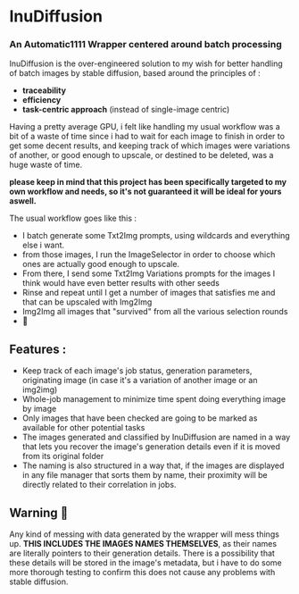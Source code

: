 # InuDiffusion
### An Automatic1111 Wrapper centered around batch processing

InuDiffusion is the over-engineered solution to my wish for better handling of batch images by stable diffusion, based around the principles of : 
- **traceability**
- **efficiency**
- **task-centric approach** (instead of single-image centric)

Having a pretty average GPU, i felt like handling my usual workflow was a bit of a waste of time since i had to wait for each image to finish in order to get some decent results, and keeping track of which images were variations of another, or good enough to upscale, or destined to be deleted, was a huge waste of time.

**please keep in mind that this project has been specifically targeted to my own workflow and needs, so it's not guaranteed it will be ideal for yours aswell.**

The usual workflow goes like this : 
- I batch generate some Txt2Img prompts, using wildcards and everything else i want.
- from those images, I run the ImageSelector in order to choose which ones are actually good enough to upscale.
- From there, I send some Txt2Img Variations prompts for the images I think would have even better results with other seeds
- Rinse and repeat until I get a number of images that satisfies me and that can be upscaled with Img2Img
- Img2Img all images that "survived" from all the various selection rounds
- 🎉

## Features :
- Keep track of each image's job status, generation parameters, originating image (in case it's a variation of another image or an img2img)
- Whole-job management to minimize time spent doing everything image by image
- Only images that have been checked are going to be marked as available for other potential tasks
- The images generated and classified by InuDiffusion are named in a way that lets you recover the image's generation details even if it is moved from its original folder
- The naming is also structured in a way that, if the images are displayed in any file manager that sorts them by name, their proximity will be directly related to their correlation in jobs.

## Warning 🚨
Any kind of messing with data generated by the wrapper will mess things up. **THIS INCLUDES THE IMAGES NAMES THEMSELVES**, as their names are literally pointers to their generation details.
There is a possibility that these details will be stored in the image's metadata, but i have to do some more thorough testing to confirm this does not cause any problems with stable diffusion.
